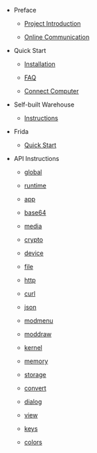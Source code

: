 * Preface

  * [Project Introduction](README)
  
  * [Online Communication](md1)

* Quick Start

  * [Installation](md6)
  
  * [FAQ](md7)
  
  * [Connect Computer](md8)
  
* Self-built Warehouse

  * [Instructions](md2)

* Frida

  * [Quick Start](md4)

* API Instructions

  * [global](api/md0)
  
  * [runtime](api/md1)
  
  * [app](api/md2)
  
  * [base64](api/md3)
  
  * [media](api/md4)
  
  * [crypto](api/md5)
  
  * [device](api/md6)
  
  * [file](api/md7)
  
  * [http](api/md8)
  
  * [curl](api/md19)
  
  * [json](api/md9)
  
  * [modmenu](api/md10)
  
  * [moddraw](api/md17)
  
  * [kernel](api/md18)
  
  * [memory](api/md20)
  
  * [storage](api/md11)
  
  * [convert](api/md12)
  
  * [dialog](api/md13)
  
  * [view](api/md14)
  
  * [keys](api/md15)
  
  * [colors](api/md16)
